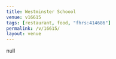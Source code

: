 ```yaml
---
title: Westminster Schoool
venue: v16615
tags: [restaurant, food, "fhrs:414686"]
permalink: /v/16615/
layout: venue
---
```

null
